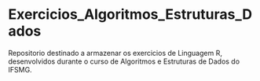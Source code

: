 # Exercicios_Algoritmos_Estruturas_Dados
Repositorio destinado a armazenar os exercicios de Linguagem R, desenvolvidos durante o curso de Algoritmos e Estruturas de Dados do IFSMG.
